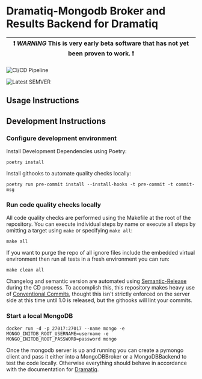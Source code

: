 # Dramatiq-Mongodb Broker and Results Backend for Dramatiq

| :exclamation: _WARNING_ This is very early beta software that has not yet been proven to work. :exclamation: |
| ------------------------------------------------------------------------------------------------------------ |

![CI/CD Pipeline](https://img.shields.io/github/workflow/status/obscuritylabs/dramatiq-mongodb/CI-CD/main?label=CI/CD)

![Latest SEMVER](https://img.shields.io/github/v/tag/obscuritylabs/dramatiq-mongodb)

## Usage Instructions

## Development Instructions

### Configure development environment

Install Development Dependencies using Poetry:

```shell
poetry install
```

Install githooks to automate quality checks locally:

```shell
poetry run pre-commit install --install-hooks -t pre-commit -t commit-msg
```

### Run code quality checks locally

All code quality checks are performed using the Makefile at the root of the repository. You can execute individual steps by name or execute all steps by omitting a target using `make` or specifying `make all`:

```shell
make all
```

If you want to purge the repo of all ignore files include the embedded virtual environment then run all tests in a fresh environment you can run:

```shell
make clean all
```

Changelog and semantic version are automated using [Semantic-Release](https://python-semantic-release.readthedocs.io/en/latest/) during the CD process. To accomplish this, this repository makes heavy use of [Conventional Commits](https://www.conventionalcommits.org/en/v1.0.0/), thought this isn't strictly enforced on the server side at this time until 1.0 is released, but the githooks will lint your commits.

### Start a local MongoDB

```shell
docker run -d -p 27017:27017 --name mongo -e MONGO_INITDB_ROOT_USERNAME=username -e MONGO_INITDB_ROOT_PASSWORD=password mongo
```

Once the mongodb server is up and running you can create a pymongo client and pass it either into a MongoDBBroker or a MongoDBBackend to test the code locally. Otherwise everything should behave in accordance with the documentation for [Dramatiq](https://dramatiq.io/).
